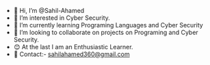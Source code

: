 - 👋 Hi, I’m @Sahil-Ahamed
- 👀 I’m interested in Cyber Security.
- 🌱 I’m currently learning Programing Languages and Cyber Security
- 💞️ I’m looking to collaborate on projects on Programing and Cyber Security.
- 😊 At the last I am an Enthusiastic Learner.
- 📧 Contact:- sahilahamed360@gmail.com

<!---
Sahil-Ahamed/Sahil-Ahamed is a ✨ special ✨ repository because its `README.md` (this file) appears on your GitHub profile.
You can click the Preview link to take a look at your changes.
--->
